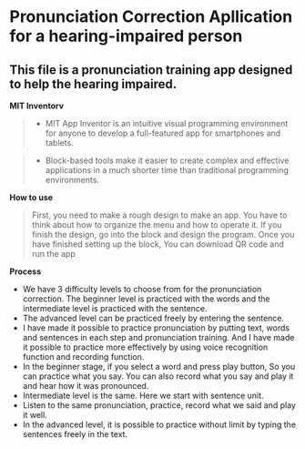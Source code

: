 Pronunciation Correction Apllication for a hearing-impaired person
======

This file is a pronunciation training app designed to help the hearing impaired.
-----
**MIT Inventorv**
> - MIT App Inventor is an intuitive visual programming environment for anyone to develop a full-featured app for smartphones and tablets.

> - Block-based tools make it easier to create complex and effective applications in a much shorter time than traditional programming environments.

**How to use**
>First, you need to make a rough design to make an app.
>You have to think about how to organize the menu and how to operate it.
>If you finish the design, go into the block and design the program. Once you have finished setting up the block, You can download QR code and run the app


**Process**
 - We have 3 difficulty levels to choose from for the pronunciation correction. The beginner level is practiced with the words and the intermediate level is practiced with the sentence.
 - The advanced level can be practiced freely by entering the sentence.
 - I have made it possible to practice pronunciation by putting text, words and sentences in each step and pronunciation training.
   And I have made it possible to practice more effectively by using voice recognition function and recording function.
 - In the beginner stage, if you select a word and press play button, So you can practice what you say. You can also record what you say      and play it and hear how it was pronounced.
 - Intermediate level is the same. Here we start with sentence unit.
 - Listen to the same pronunciation, practice, record what we said and play it well.
 - In the advanced level, it is possible to practice without limit by typing the sentences freely in the text.
